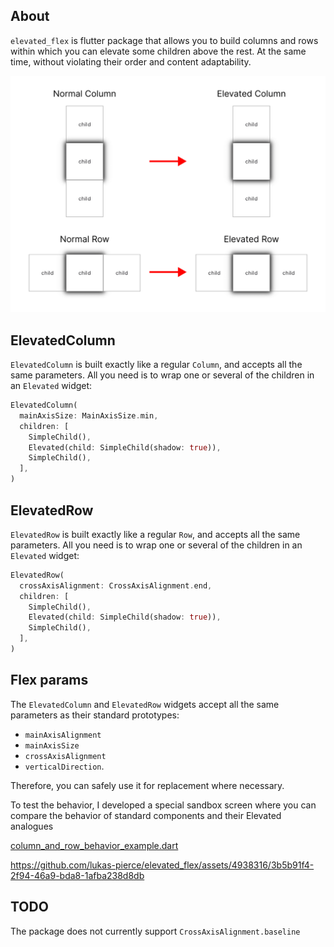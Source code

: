 ## About

`elevated_flex` is flutter package that allows you to build columns and rows within which you can elevate some children above the rest. At the same time, without violating their order and content adaptability.

![Elevated Flex](https://raw.githubusercontent.com/lukas-pierce/elevated_flex/main/images/elevated_flex.png)

## ElevatedColumn

`ElevatedColumn` is built exactly like a regular `Column`, and accepts all the same parameters. All you need is to wrap one or several of the children in an `Elevated` widget:

```dart
ElevatedColumn(
  mainAxisSize: MainAxisSize.min,
  children: [
    SimpleChild(),
    Elevated(child: SimpleChild(shadow: true)),
    SimpleChild(),
  ],
)
```

## ElevatedRow

`ElevatedRow` is built exactly like a regular `Row`, and accepts all the same parameters. All you need is to wrap one or several of the children in an `Elevated` widget:

```dart
ElevatedRow(
  crossAxisAlignment: CrossAxisAlignment.end,
  children: [
    SimpleChild(),
    Elevated(child: SimpleChild(shadow: true)),
    SimpleChild(),
  ],
)
```


## Flex params

The `ElevatedColumn` and `ElevatedRow` widgets accept all the same parameters as their standard prototypes:
- `mainAxisAlignment`
- `mainAxisSize`
- `crossAxisAlignment`
- `verticalDirection`.

Therefore, you can safely use it for replacement where necessary.

To test the behavior, I developed a special sandbox screen where you can compare the behavior of standard components and their Elevated analogues

[column_and_row_behavior_example.dart](https://github.com/lukas-pierce/elevated_flex/blob/main/example/lib/pages/column_and_row_behavior_example.dart)

https://github.com/lukas-pierce/elevated_flex/assets/4938316/3b5b91f4-2f94-46a9-bda8-1afba238d8db


## TODO

The package does not currently support `CrossAxisAlignment.baseline`
